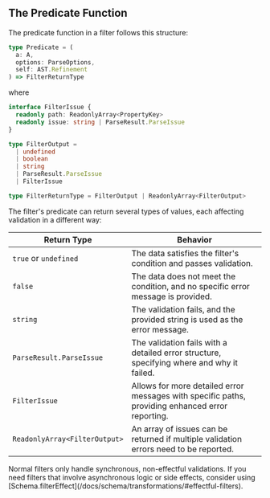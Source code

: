## The Predicate Function

The predicate function in a filter follows this structure:

```ts
type Predicate = (
  a: A,
  options: ParseOptions,
  self: AST.Refinement
) => FilterReturnType
```

where

```ts
interface FilterIssue {
  readonly path: ReadonlyArray<PropertyKey>
  readonly issue: string | ParseResult.ParseIssue
}

type FilterOutput =
  | undefined
  | boolean
  | string
  | ParseResult.ParseIssue
  | FilterIssue

type FilterReturnType = FilterOutput | ReadonlyArray<FilterOutput>
```

The filter's predicate can return several types of values, each affecting validation in a different way:

| Return Type                   | Behavior                                                                                         |
| ----------------------------- | ------------------------------------------------------------------------------------------------ |
| `true` or `undefined`         | The data satisfies the filter's condition and passes validation.                                 |
| `false`                       | The data does not meet the condition, and no specific error message is provided.                 |
| `string`                      | The validation fails, and the provided string is used as the error message.                      |
| `ParseResult.ParseIssue`      | The validation fails with a detailed error structure, specifying where and why it failed.        |
| `FilterIssue`                 | Allows for more detailed error messages with specific paths, providing enhanced error reporting. |
| `ReadonlyArray<FilterOutput>` | An array of issues can be returned if multiple validation errors need to be reported.            |

<Aside type="tip" title="Effectful Filters">
  Normal filters only handle synchronous, non-effectful validations. If
  you need filters that involve asynchronous logic or side effects,
  consider using
  [Schema.filterEffect](/docs/schema/transformations/#effectful-filters).
</Aside>
